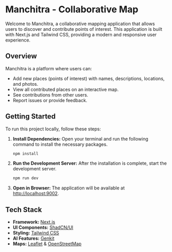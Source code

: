 # Manchitra - Collaborative Map

Welcome to Manchitra, a collaborative mapping application that allows users to discover and contribute points of interest. This application is built with Next.js and Tailwind CSS, providing a modern and responsive user experience.

## Overview

Manchitra is a platform where users can:
- Add new places (points of interest) with names, descriptions, locations, and photos.
- View all contributed places on an interactive map.
- See contributions from other users.
- Report issues or provide feedback.

## Getting Started

To run this project locally, follow these steps:

1.  **Install Dependencies:**
    Open your terminal and run the following command to install the necessary packages.
    ```bash
    npm install
    ```

2.  **Run the Development Server:**
    After the installation is complete, start the development server.
    ```bash
    npm run dev
    ```

3.  **Open in Browser:**
    The application will be available at [http://localhost:9002](http://localhost:9002).

## Tech Stack

- **Framework:** [Next.js](https://nextjs.org/)
- **UI Components:** [ShadCN/UI](https://ui.shadcn.com/)
- **Styling:** [Tailwind CSS](https://tailwindcss.com/)
- **AI Features:** [Genkit](https://firebase.google.com/docs/genkit)
- **Maps:** [Leaflet](https://leafletjs.com/) & [OpenStreetMap](https://www.openstreetmap.org/)
